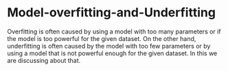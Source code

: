 # Model-overfitting-and-Underfitting
Overfitting is often caused by using a model with too many parameters or if the model is too powerful for the given dataset. On the other hand, underfitting is often caused by the model with too few parameters or by using a model that is not powerful enough for the given dataset. In this we are discussing about that.
